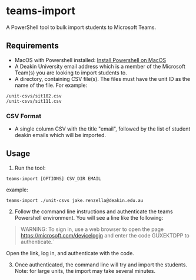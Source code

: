 # teams-import
A PowerShell tool to bulk import students to Microsoft Teams.

## Requirements
* MacOS with Powershell installed: [Install Powershell on MacOS](https://docs.microsoft.com/en-us/powershell/scripting/install/installing-powershell-core-on-macos?view=powershell-7)
* A Deakin University email address which is a member of the Microsoft Team(s) you are looking to import students to.
* A directory, containing CSV file(s). The files must have the unit ID as the name of the file. For example: 

```
/unit-csvs/sit102.csv
/unit-csvs/sit111.csv
```

### CSV Format
* A single column CSV with the title "email", followed by the list of student deakin emails which will be imported.

## Usage

1. Run the tool:

`teams-import [OPTIONS] CSV_DIR EMAIL`

example:

`teams-import ./unit-csvs jake.renzella@deakin.edu.au`

2. Follow the command line instructions and authenticate the teams Powershell environment. You will see a line like the following:

> WARNING: To sign in, use a web browser to open the page https://microsoft.com/devicelogin and enter the code GUXEKTDPP to authenticate.`

Open the link, log in, and authenticate with the code.

3. Once authenticated, the command line will try and import the students. Note: for large units, the import may take several minutes.